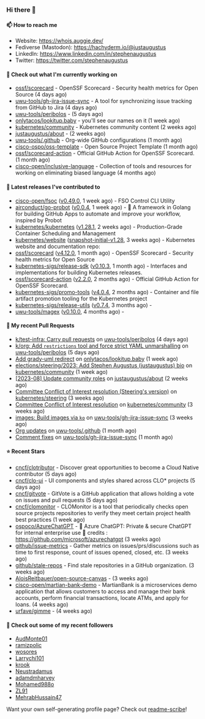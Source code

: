 ### Hi there 👋

#### 📫 How to reach me

- Website: https://whois.auggie.dev/
- Fediverse (Mastodon): https://hachyderm.io/@justaugustus
- LinkedIn: https://www.linkedin.com/in/stephenaugustus
- Twitter: https://twitter.com/stephenaugustus

#### 👷 Check out what I'm currently working on

- [ossf/scorecard](https://github.com/ossf/scorecard) - OpenSSF Scorecard - Security health metrics for Open Source (4 days ago)
- [uwu-tools/gh-jira-issue-sync](https://github.com/uwu-tools/gh-jira-issue-sync) - A tool for synchronizing issue tracking from GitHub to Jira (4 days ago)
- [uwu-tools/peribolos](https://github.com/uwu-tools/peribolos) -  (5 days ago)
- [onlytacos/lookitup.baby](https://github.com/onlytacos/lookitup.baby) - you&#39;ll see our names on it (1 week ago)
- [kubernetes/community](https://github.com/kubernetes/community) - Kubernetes community content (2 weeks ago)
- [justaugustus/about](https://github.com/justaugustus/about) -  (2 weeks ago)
- [uwu-tools/.github](https://github.com/uwu-tools/.github) - Org-wide GitHub configurations (1 month ago)
- [cisco-ospo/oss-template](https://github.com/cisco-ospo/oss-template) - Open Source Project Template (1 month ago)
- [ossf/scorecard-action](https://github.com/ossf/scorecard-action) - Official GitHub Action for OpenSSF Scorecard. (1 month ago)
- [cisco-open/inclusive-language](https://github.com/cisco-open/inclusive-language) - Collection of tools and resources for working on eliminating biased language (4 months ago)

#### 🔭 Latest releases I've contributed to

- [cisco-open/fsoc](https://github.com/cisco-open/fsoc) ([v0.49.0](https://github.com/cisco-open/fsoc/releases/tag/v0.49.0), 1 week ago) - FSO Control CLI Utility
- [airconduct/go-probot](https://github.com/airconduct/go-probot) ([v0.0.4](https://github.com/airconduct/go-probot/releases/tag/v0.0.4), 1 week ago) - 🤖 A framework in Golang for building GitHub Apps to automate and improve your workflow, inspired by Probot
- [kubernetes/kubernetes](https://github.com/kubernetes/kubernetes) ([v1.28.1](https://github.com/kubernetes/kubernetes/releases/tag/v1.28.1), 2 weeks ago) - Production-Grade Container Scheduling and Management
- [kubernetes/website](https://github.com/kubernetes/website) ([snapshot-initial-v1.28](https://github.com/kubernetes/website/releases/tag/snapshot-initial-v1.28), 3 weeks ago) - Kubernetes website and documentation repo: 
- [ossf/scorecard](https://github.com/ossf/scorecard) ([v4.12.0](https://github.com/ossf/scorecard/releases/tag/v4.12.0), 1 month ago) - OpenSSF Scorecard - Security health metrics for Open Source
- [kubernetes-sigs/release-sdk](https://github.com/kubernetes-sigs/release-sdk) ([v0.10.3](https://github.com/kubernetes-sigs/release-sdk/releases/tag/v0.10.3), 1 month ago) - Interfaces and implementations for building Kubernetes releases.
- [ossf/scorecard-action](https://github.com/ossf/scorecard-action) ([v2.2.0](https://github.com/ossf/scorecard-action/releases/tag/v2.2.0), 2 months ago) - Official GitHub Action for OpenSSF Scorecard.
- [kubernetes-sigs/promo-tools](https://github.com/kubernetes-sigs/promo-tools) ([v4.0.4](https://github.com/kubernetes-sigs/promo-tools/releases/tag/v4.0.4), 2 months ago) - Container and file artifact promotion tooling for the Kubernetes project
- [kubernetes-sigs/release-utils](https://github.com/kubernetes-sigs/release-utils) ([v0.7.4](https://github.com/kubernetes-sigs/release-utils/releases/tag/v0.7.4), 3 months ago) - 
- [uwu-tools/magex](https://github.com/uwu-tools/magex) ([v0.10.0](https://github.com/uwu-tools/magex/releases/tag/v0.10.0), 4 months ago) - 

#### 🔨 My recent Pull Requests

- [k/test-infra: Carry pull requests](https://github.com/uwu-tools/peribolos/pull/258) on [uwu-tools/peribolos](https://github.com/uwu-tools/peribolos) (4 days ago)
- [k/org: Add `restrictions` tool and force strict YAML unmarshalling](https://github.com/uwu-tools/peribolos/pull/257) on [uwu-tools/peribolos](https://github.com/uwu-tools/peribolos) (5 days ago)
- [Add grady-uml redirect](https://github.com/onlytacos/lookitup.baby/pull/10) on [onlytacos/lookitup.baby](https://github.com/onlytacos/lookitup.baby) (1 week ago)
- [elections/steering/2023: Add Stephen Augustus (justaugustus) bio](https://github.com/kubernetes/community/pull/7505) on [kubernetes/community](https://github.com/kubernetes/community) (1 week ago)
- [[2023-08] Update community roles](https://github.com/justaugustus/about/pull/10) on [justaugustus/about](https://github.com/justaugustus/about) (2 weeks ago)
- [Committee Conflict of Interest resolution (Steering&#39;s version)](https://github.com/kubernetes/steering/pull/272) on [kubernetes/steering](https://github.com/kubernetes/steering) (3 weeks ago)
- [Committee Conflict of Interest resolution](https://github.com/kubernetes/community/pull/7468) on [kubernetes/community](https://github.com/kubernetes/community) (3 weeks ago)
- [images: Build images via `ko`](https://github.com/uwu-tools/gh-jira-issue-sync/pull/165) on [uwu-tools/gh-jira-issue-sync](https://github.com/uwu-tools/gh-jira-issue-sync) (3 weeks ago)
- [Org updates](https://github.com/uwu-tools/.github/pull/21) on [uwu-tools/.github](https://github.com/uwu-tools/.github) (1 month ago)
- [Comment fixes](https://github.com/uwu-tools/gh-jira-issue-sync/pull/146) on [uwu-tools/gh-jira-issue-sync](https://github.com/uwu-tools/gh-jira-issue-sync) (1 month ago)

#### ⭐ Recent Stars

- [cncf/clotributor](https://github.com/cncf/clotributor) - Discover great opportunities to become a Cloud Native contributor (5 days ago)
- [cncf/clo-ui](https://github.com/cncf/clo-ui) - UI components and styles shared across CLO* projects (5 days ago)
- [cncf/gitvote](https://github.com/cncf/gitvote) - GitVote is a GitHub application that allows holding a vote on issues and pull requests (5 days ago)
- [cncf/clomonitor](https://github.com/cncf/clomonitor) - CLOMonitor is a tool that periodically checks open source projects repositories to verify they meet certain project health best practices (1 week ago)
- [ospoco/AzureChatGPT](https://github.com/ospoco/AzureChatGPT) -  🤖 Azure ChatGPT: Private &amp; secure ChatGPT for internal enterprise use 💼 credits : https://github.com/microsoft/azurechatgpt (3 weeks ago)
- [github/issue-metrics](https://github.com/github/issue-metrics) - Gather metrics on issues/prs/discussions such as time to first response, count of issues opened, closed, etc. (3 weeks ago)
- [github/stale-repos](https://github.com/github/stale-repos) - Find stale repositories in a GitHub organization. (3 weeks ago)
- [AloisReitbauer/open-source-canvas](https://github.com/AloisReitbauer/open-source-canvas) -  (3 weeks ago)
- [cisco-open/martian-bank-demo](https://github.com/cisco-open/martian-bank-demo) - MartianBank is a microservices demo application that allows customers to access and manage their bank accounts, perform financial transactions, locate ATMs, and apply for loans. (4 weeks ago)
- [urfave/gimme](https://github.com/urfave/gimme) -  (4 weeks ago)

#### 👯 Check out some of my recent followers

- [AudMonte01](https://github.com/AudMonte01)
- [ramizpolic](https://github.com/ramizpolic)
- [wosores](https://github.com/wosores)
- [Larrychi101](https://github.com/Larrychi101)
- [krook](https://github.com/krook)
- [Neustradamus](https://github.com/Neustradamus)
- [adamdmharvey](https://github.com/adamdmharvey)
- [Mohamed988o](https://github.com/Mohamed988o)
- [ZL91](https://github.com/ZL91)
- [MehrabHussain47](https://github.com/MehrabHussain47)

Want your own self-generating profile page? Check out [readme-scribe](https://github.com/muesli/readme-scribe)!
